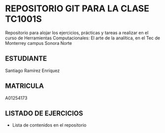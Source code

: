 # REPOSITORIO GIT PARA LA CLASE TC1001S
Repositorio para alojar los ejercicios, prácticas y tareas a realizar
en el curso de Herramientas Computacionales: El arte de la analítica,
en el Tec de Monterrey campus Sonora Norte

## ESTUDIANTE
Santiago Ramírez Enríquez

## MATRICULA
A01254173

## LISTADO DE EJERCICIOS
* Lista de contenidos en el repositorio


